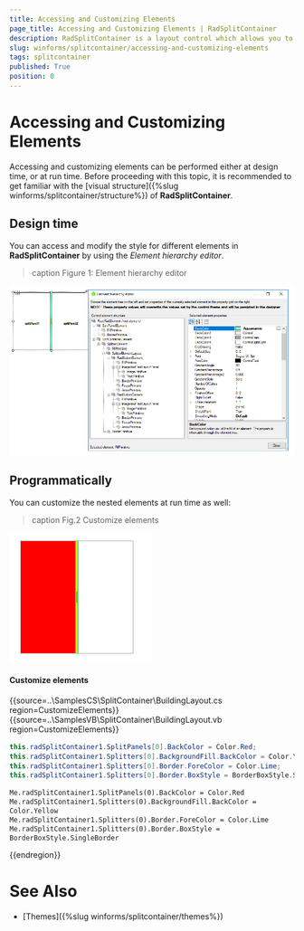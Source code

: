 ```yaml
---
title: Accessing and Customizing Elements
page_title: Accessing and Customizing Elements | RadSplitContainer
description: RadSplitContainer is a layout control which allows you to add many container panels to a form, separated by splitter(s).
slug: winforms/splitcontainer/accessing-and-customizing-elements
tags: splitcontainer
published: True
position: 0 
---
```


# Accessing and Customizing Elements
 
Accessing and customizing elements can be performed either at design time, or at run time. Before proceeding with this topic, it is recommended to get familiar with the [visual structure]({%slug winforms/splitcontainer/structure%}) of **RadSplitContainer**.
      

## Design time

You can access and modify the style for different elements in **RadSplitContainer** by using the *Element hierarchy editor*.

>caption Figure 1: Element hierarchy editor

![splitcontainer-accessing-and-customizing-elements 001](images/splitcontainer-accessing-and-customizing-elements001.png)

## Programmatically

You can customize the nested elements at run time as well:

>caption Fig.2 Customize elements

![splitcontainer-accessing-and-customizing-elements 002](images/splitcontainer-accessing-and-customizing-elements002.png)

#### Customize elements 

{{source=..\SamplesCS\SplitContainer\BuildingLayout.cs region=CustomizeElements}} 
{{source=..\SamplesVB\SplitContainer\BuildingLayout.vb region=CustomizeElements}} 

````C#
this.radSplitContainer1.SplitPanels[0].BackColor = Color.Red;
this.radSplitContainer1.Splitters[0].BackgroundFill.BackColor = Color.Yellow;
this.radSplitContainer1.Splitters[0].Border.ForeColor = Color.Lime;
this.radSplitContainer1.Splitters[0].Border.BoxStyle = BorderBoxStyle.SingleBorder;

````
````VB.NET
Me.radSplitContainer1.SplitPanels(0).BackColor = Color.Red
Me.radSplitContainer1.Splitters(0).BackgroundFill.BackColor = Color.Yellow
Me.radSplitContainer1.Splitters(0).Border.ForeColor = Color.Lime
Me.radSplitContainer1.Splitters(0).Border.BoxStyle = BorderBoxStyle.SingleBorder

````

{{endregion}}  

# See Also

* [Themes]({%slug winforms/splitcontainer/themes%})	